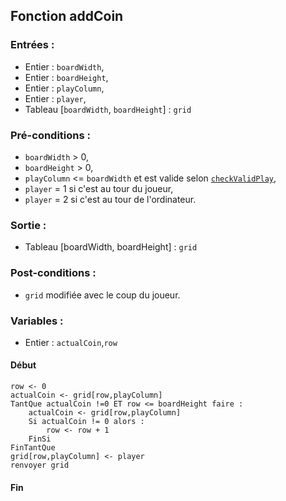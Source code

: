 ## Fonction addCoin

### Entrées :
- Entier : `boardWidth`,
- Entier : `boardHeight`,
- Entier : `playColumn`,
- Entier : `player`,
- Tableau [`boardWidth`, `boardHeight`] : `grid`

### Pré-conditions :
- `boardWidth` > 0,
- `boardHeight` > 0,
- `playColumn` <= `boardWidth` et est valide selon [`checkValidPlay`](./checkValidPlay.md),
- `player` = 1 si c'est au tour du joueur,
- `player` = 2 si c'est au tour de l'ordinateur.

### Sortie :
- Tableau [boardWidth, boardHeight] : `grid` 

### Post-conditions :
- `grid` modifiée avec le coup du joueur.

### Variables :
- Entier : `actualCoin`,`row`

#### Début
	row <- 0
	actualCoin <- grid[row,playColumn]
	TantQue actualCoin !=0 ET row <= boardHeight faire :
		actualCoin <- grid[row,playColumn]
		Si actualCoin != 0 alors :
			row <- row + 1
		FinSi
	FinTantQue
	grid[row,playColumn] <- player
	renvoyer grid

#### Fin
